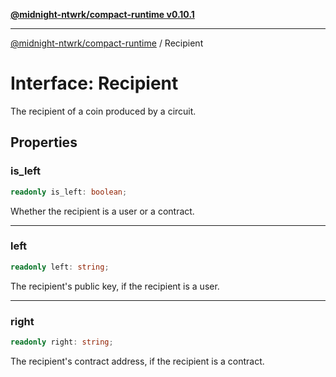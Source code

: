 [**@midnight-ntwrk/compact-runtime v0.10.1**](../README.md)

***

[@midnight-ntwrk/compact-runtime](../globals.md) / Recipient

# Interface: Recipient

The recipient of a coin produced by a circuit.

## Properties

### is\_left

```ts
readonly is_left: boolean;
```

Whether the recipient is a user or a contract.

***

### left

```ts
readonly left: string;
```

The recipient's public key, if the recipient is a user.

***

### right

```ts
readonly right: string;
```

The recipient's contract address, if the recipient is a contract.
